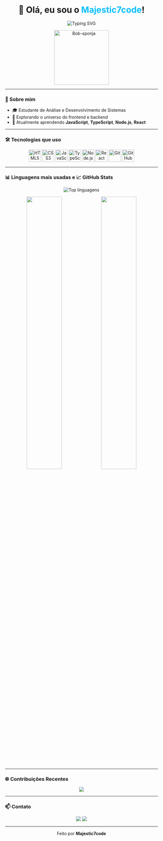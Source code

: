 <h1 align="center">👋 Olá, eu sou o <span style="color:#00BFFF">Majestic7code</span>!</h1>

<p align="center">
  <img src="https://readme-typing-svg.herokuapp.com?font=Fira+Code&weight=500&size=24&duration=3000&pause=1000&center=true&width=440&lines=Desenvolvedor+Fullstack;Estudante+de+ADS;Bem-vindo+ao+meu+GitHub!" alt="Typing SVG" />
</p>

<p align="center">
  <img src="https://media.giphy.com/media/WoWm8YzFQJg5i/giphy.gif" width="180px" alt="Bob-sponja" />
</p>

---

### 🧠 Sobre mim
- 🎓 Estudante de Análise e Desenvolvimento de Sistemas  
- 🧱 Explorando o universo do frontend e backend  
- 🌱 Atualmente aprendendo **JavaScript**, **TypeScript**, **Node.js**, **React**

---

### 🛠️ Tecnologias que uso
<p align="center">
  <img src="https://cdn.jsdelivr.net/gh/devicons/devicon/icons/html5/html5-original.svg" height="40" alt="HTML5" />
  <img src="https://cdn.jsdelivr.net/gh/devicons/devicon/icons/css3/css3-original.svg" height="40" alt="CSS3" />
  <img src="https://cdn.jsdelivr.net/gh/devicons/devicon/icons/javascript/javascript-original.svg" height="40" alt="JavaScript" />
  <img src="https://cdn.jsdelivr.net/gh/devicons/devicon/icons/typescript/typescript-original.svg" height="40" alt="TypeScript" />
  <img src="https://cdn.jsdelivr.net/gh/devicons/devicon/icons/nodejs/nodejs-original.svg" height="40" alt="Node.js" />
  <img src="https://cdn.jsdelivr.net/gh/devicons/devicon/icons/react/react-original.svg" height="40" alt="React" />
  <img src="https://cdn.jsdelivr.net/gh/devicons/devicon/icons/git/git-original.svg" height="40" alt="Git" />
  <img src="https://cdn.jsdelivr.net/gh/devicons/devicon/icons/github/github-original.svg" height="40" alt="GitHub" />
</p>

---

### 📊 Linguagens mais usadas e 📈 GitHub Stats

<p align="center">
  <img src="https://github-readme-stats.vercel.app/api/top-langs/?username=Majestic7code&layout=compact&theme=tokyonight&hide_border=true" alt="Top linguagens" />
</p>

<p align="center">
  <img width="48%" src="https://github-readme-stats.vercel.app/api?username=Majestic7code&show_icons=true&theme=tokyonight&hide_border=true" />
  <img width="48%" src="https://github-readme-streak-stats.herokuapp.com/?user=Majestic7code&theme=tokyonight&hide_border=true" />
</p>

---

### 🌐 Contribuições Recentes

<p align="center">
  <img src="https://github-readme-activity-graph.vercel.app/graph?username=Majestic7code&theme=tokyo-night&hide_border=true" />
</p>

---

### 📫 Contato
<p align="center">
  <a href="mailto:levipaivva@gmail.com"><img src="https://img.shields.io/badge/-Email-%23333?style=for-the-badge&logo=gmail&logoColor=white" /></a>
  <a href="https://www.linkedin.com/in/levi-paiva-93755019b/" target="_blank"><img src="https://img.shields.io/badge/-LinkedIn-blue?style=for-the-badge&logo=linkedin&logoColor=white" /></a>
</p>

---

<p align="center">
  Feito por <strong>Majestic7code</strong>
</p>
